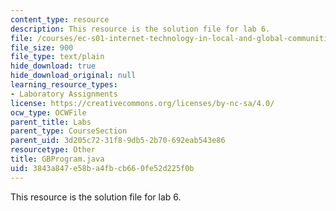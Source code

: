 ```yaml
---
content_type: resource
description: This resource is the solution file for lab 6.
file: /courses/ec-s01-internet-technology-in-local-and-global-communities-spring-2005-summer-2005/3843a847e58ba4fbcb660fe52d225f0b_GBProgram.java
file_size: 900
file_type: text/plain
hide_download: true
hide_download_original: null
learning_resource_types:
- Laboratory Assignments
license: https://creativecommons.org/licenses/by-nc-sa/4.0/
ocw_type: OCWFile
parent_title: Labs
parent_type: CourseSection
parent_uid: 3d205c72-31f8-9db5-2b70-692eab543e86
resourcetype: Other
title: GBProgram.java
uid: 3843a847-e58b-a4fb-cb66-0fe52d225f0b
---
```

This resource is the solution file for lab 6.